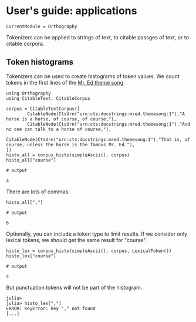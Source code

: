 # User's guide: applications

```@meta
CurrentModule = Orthography
```

Tokenizers can be applied to strings of text, to citable passges of text, or to citable corpora.


## Token histograms

Tokenizers can be used to create histograms of token values. We count tokens in the first lines of the [Mr. Ed theme song](http://www.lyricsondemand.com/tvthemes/mredlyrics.html).

```jldoctest histo
using Orthography
using CitableText, CitableCorpus

corpus = CitableTextCorpus([
        CitableNode(CtsUrn("urn:cts:docstrings:mred.themesong:1"),"A horse is a horse, of course, of course,"),
        CitableNode(CtsUrn("urn:cts:docstrings:mred.themesong:1"),"And no one can talk to a horse of course,"),
        CitableNode(CtsUrn("urn:cts:docstrings:mred.themesong:1"),"That is, of course, unless the horse is the famous Mr. Ed."),
])
histo_all = corpus_histo(simpleAscii(), corpus)
histo_all["course"]

# output

4
```

There are lots of commas.

```jldoctest histo
histo_all[","]

# output

6
```

Optionally, you can include a token type to limit results.  If we consider only lexical tokens, we should get the same result for "course".

```jldoctest histo
histo_lex = corpus_histo(simpleAscii(), corpus, LexicalToken())
histo_lex["course"]

# output

4
```

But punctuation tokens will not be part of the histogram.

```jldoctest histo
julia> 
julia> histo_lex[","]
ERROR: KeyError: key "," not found
[...]
```
